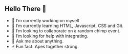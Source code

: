 ## Hello There 👋
- 🔭 I’m currently working on myself
- 🌱 I’m currently learning HTML, Javascript, CSS and Git.
- 👯 I’m looking to collaborate on a random chimp event.
- 🤔 I’m looking for help with integrating.
- 💬 Ask me about anything.
- ⚡ Fun fact: Apes together strong.
